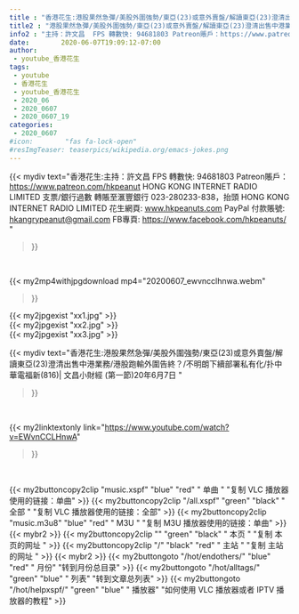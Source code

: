 ```yaml
---
title : "香港花生:港股果然急彈/美股外圍強勢/東亞(23)或意外賣盤/解讀東亞(23)澄清出售中港業務/港股跑輸外圍告終？/不明朗下續部署私有化/扑中華電福新(816)| 文昌小財經 (第一節)20年6月7日 "
title2 : "港股果然急彈/美股外圍強勢/東亞(23)或意外賣盤/解讀東亞(23)澄清出售中港業務/港股跑輸外圍告終？/不明朗下續部署私有化/扑中華電福新(816)| 文昌小財經 (第一節)20年6月7日 "
info2 : "主持：許文昌  FPS 轉數快: 94681803 Patreon賬戶：https://www.patreon.com/hkpeanut HONG KONG INTERNET RADIO LIMITED 支票/銀行過數 轉賬至滙豐銀行 023-280233-838，抬頭 HONG KONG INTERNET RADIO LIMITED  花生網頁: www.hkpeanuts.com PayPal 付款賬號: hkangrypeanut@gmail.com FB專頁: https://www.facebook.com/hkpeanuts/ "
date:        2020-06-07T19:09:12-07:00
author:
 - youtube_香港花生
tags:
 - youtube
 - 香港花生
 - youtube_香港花生
 - 2020_06
 - 2020_0607
 - 2020_0607_19
categories:
 - 2020_0607
#icon:        "fas fa-lock-open"
#resImgTeaser: teaserpics/wikipedia.org/emacs-jokes.png
---
```


{{< mydiv text="香港花生:主持：許文昌  FPS 轉數快: 94681803 Patreon賬戶：https://www.patreon.com/hkpeanut HONG KONG INTERNET RADIO LIMITED 支票/銀行過數 轉賬至滙豐銀行 023-280233-838，抬頭 HONG KONG INTERNET RADIO LIMITED  花生網頁: www.hkpeanuts.com PayPal 付款賬號: hkangrypeanut@gmail.com FB專頁: https://www.facebook.com/hkpeanuts/ "
>}}
<br>


{{< my2mp4withjpgdownload mp4="20200607_ewvncclhnwa.webm"
>}}

{{< my2jpgexist "xx1.jpg" >}}<br>
{{< my2jpgexist "xx2.jpg" >}}<br>
{{< my2jpgexist "xx3.jpg" >}}<br>



{{< mydiv text="香港花生:港股果然急彈/美股外圍強勢/東亞(23)或意外賣盤/解讀東亞(23)澄清出售中港業務/港股跑輸外圍告終？/不明朗下續部署私有化/扑中華電福新(816)| 文昌小財經 (第一節)20年6月7日 "
>}}
<br>

{{< my2linktextonly link="https://www.youtube.com/watch?v=EWvnCCLHnwA"
>}}


<br>

{{< my2buttoncopy2clip "music.xspf"        "blue"   "red"    " 单曲 "  "复制 VLC 播放器使用的链接：单曲" >}} {{< my2buttoncopy2clip "/all.xspf"         "green"  "black"  " 全部 "  "复制 VLC 播放器使用的链接：全部" >}} {{< my2buttoncopy2clip "music.m3u8"        "blue"   "red"    " M3U  "    "复制 M3U 播放器使用的链接：单曲" >}} {{< mybr2 >}} {{< my2buttoncopy2clip ""                  "green"  "black"  " 本页 "    "复制 本页的网址 " >}} {{< my2buttoncopy2clip "/"                 "black"  "red"    " 主站 "    "复制 主站的网址 " >}} {{< mybr2 >}} {{< my2buttongoto      "/hot/endothers/"   "blue"   "red"    " 月份"   "转到月份总目录" >}} {{< my2buttongoto      "/hot/alltags/"     "green"  "blue"   " 列表"   "转到文章总列表" >}} {{< my2buttongoto      "/hot/helpxspf/"    "green"  "blue"   " 播放器" "如何使用 VLC 播放器或者 IPTV 播放器的教程" >}} 

